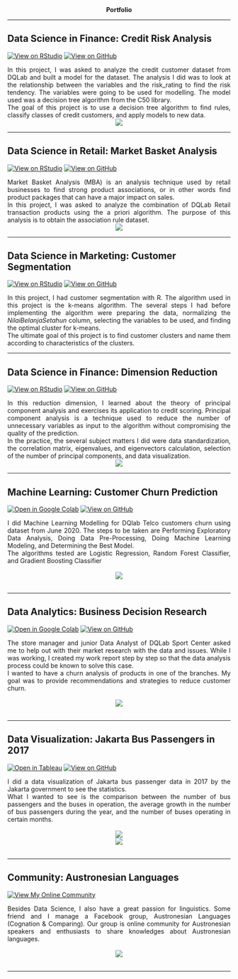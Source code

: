 <div style="text-align: center"><b>Portfolio</b></div>

---

## Data Science in Finance: Credit Risk Analysis

[![View on RStudio](https://img.shields.io/badge/RStudio-Open_RStudio-blue?logo=RStudio)](https://rpubs.com/jcarvallo/credit-risk-analysis)
[![View on GitHub](https://img.shields.io/badge/GitHub-View_on_GitHub-blue?logo=GitHub)](https://github.com/Jacquedelest/Latihan-dengan-R/tree/Credit-Risk-Analysis)

<div style="text-align: justify">In this project, I was asked to analyze the credit customer dataset from DQLab and built a model for the dataset. The analysis I did was to look at the relationship between the variables and the risk_rating to find the risk tendency. The variables were going to be used for modelling. The model used was a decision tree algorithm from the C50 library.</div>

<div style="text-align: justify">The goal of this project is to use a decision tree algorithm to find rules, classify classes of credit customers, and apply models to new data.</div>

<center><img src="images/Credit%20Risk%20Decision%20Tree.png"/></center>

---

## Data Science in Retail: Market Basket Analysis

[![View on RStudio](https://img.shields.io/badge/RStudio-Open_RStudio-blue?logo=RStudio)](https://rpubs.com/jcarvallo/market-basket-analysis)
[![View on GitHub](https://img.shields.io/badge/GitHub-View_on_GitHub-blue?logo=GitHub)](https://github.com/Jacquedelest/Latihan-dengan-R/tree/Market-Basket-Analysis)

<div style="text-align: justify">Market Basket Analysis (MBA) is an analysis technique used by retail businesses to find strong product associations, or in other words find product packages that can have a major impact on sales.</div>

<div style="text-align: justify">In this project, I was asked to analyze the combination of DQLab Retail transaction products using the a priori algorithm. The purpose of this analysis is to obtain the association rule dataset.</div>

<center><img src="images/MarketBasketAnalysis.png"/></center>

---
## Data Science in Marketing: Customer Segmentation

[![View on RStudio](https://img.shields.io/badge/RStudio-Open_RStudio-blue?logo=RStudio)](https://rpubs.com/jcarvallo/customer-segmentation)
[![View on GitHub](https://img.shields.io/badge/GitHub-View_on_GitHub-blue?logo=GitHub)](https://github.com/Jacquedelest/Latihan-dengan-R/tree/Customer-Segmentation)

<div style="text-align: justify">In this project, I had customer segmentation with R. The algorithm used in this project is the k-means algorithm. The several steps I had before implementing the algorithm were preparing the data, normalizing the <i>NilaiBelanjaSetahun</i> column, selecting the variables to be used, and finding the optimal cluster for k-means.</div>

<div style="text-align: justify">The ultimate goal of this project is to find customer clusters and name them according to characteristics of the clusters.</div>

---

## Data Science in Finance: Dimension Reduction

[![View on RStudio](https://img.shields.io/badge/RStudio-Open_RStudio-blue?logo=RStudio)](https://rpubs.com/jcarvallo/dimension-reduction)
[![View on GitHub](https://img.shields.io/badge/GitHub-View_on_GitHub-blue?logo=GitHub)](https://github.com/Jacquedelest/Latihan-dengan-R/tree/Dimension-Reduction)

<div style="text-align: justify">In this reduction dimension, I learned about the theory of principal component analysis and exercises its application to credit scoring. Principal component analysis is a technique used to reduce the number of unnecessary variables as input to the algorithm without compromising the quality of the prediction.</div>

<div style="text-align: justify">In the practice, the several subject matters I did were data standardization, the correlation matrix, eigenvalues, and eigenvectors calculation, selection of the number of principal components, and data visualization.</div>

<center><img src="images/DimensionReduction.png"/></center>

---
## Machine Learning: Customer Churn Prediction

[![Open in Google Colab](https://img.shields.io/badge/GoogleColab-Open_in_Google_Colab-blue?logo=GoogleColab)](https://colab.research.google.com/drive/1wKfQ47Y64Sn8G4-7Uhd8iib1e6snR3P3#scrollTo=iJr0nrEkItwC)
[![View on GitHub](https://img.shields.io/badge/GitHub-View_on_GitHub-blue?logo=GitHub)](https://github.com/Jacquedelest/jacquedelest.github.io/blob/master/projects/ML_for_Customer_Churn_Prediction.ipynb)

<div style="text-align: justify">I did Machine Learning Modelling for DQlab Telco customers churn using dataset from June 2020. The steps to be taken are Performing Exploratory Data Analysis, Doing Data Pre-Processing, Doing Machine Learning Modeling, and Determining the Best Model.</div>

<div style="text-align: justify">The algorithms tested are Logistic Regression, Random Forest Classifier, and Gradient Boosting Classifier</div>

<br>
<center><img src="images/ChurnPredictionML.png"></center>
<br>

---

## Data Analytics: Business Decision Research

[![Open in Google Colab](https://img.shields.io/badge/GoogleColab-Open_in_GoogleColab-blue?logo=GoogleColab)](https://colab.research.google.com/drive/1fyjZEY_tN4MgpC-SOm5F1gEjSokHeB02#scrollTo=xR1ee1U7FV24)
[![View on GitHub](https://img.shields.io/badge/GitHub-View_on_GitHub-blue?logo=GitHub)](https://github.com/Jacquedelest/jacquedelest.github.io/blob/master/projects/Business_Decision_Research.ipynb)

<div style="text-align: justify">The store manager and junior Data Analyst of DQLab Sport Center asked me to help out with their market research with the data and issues. While I was working, I created my work report step by step so that the data analysis process could be known to solve this case.</div>

<div style="text-align: justify">I wanted to have a churn analysis of products in one of the branches. My goal was to provide recommendations and strategies to reduce customer churn.</div>
<br>
<center><img src="images/BusinessDecisionResearch.png"/></center>
<br>

---

## Data Visualization: Jakarta Bus Passengers in 2017

[![Open in Tableau](https://img.shields.io/badge/Tableau-Open_in_Tableau-blue?logo=Tableau)](https://public.tableau.com/views/PenumpangBusJakarta2017/Story1?:language=en-US&:display_count=n&:origin=viz_share_link)
[![View on GitHub](https://img.shields.io/badge/GitHub-View_on_GitHub-blue?logo=GitHub)](https://github.com/Jacquedelest/jacquedelest.github.io/blob/master/projects/Penumpang%20Bus%20Jakarta%202017.twb)

<div style="text-align: justify">I did a data visualization of Jakarta bus passenger data in 2017 by the Jakarta government to see the statistics.</div>

<div style="text-align: justify">What I wanted to see is the comparison between the number of bus passengers and the buses in operation, the average growth in the number of bus passengers during the year, and the number of buses operating in certain months.</div>
<br>
<center><img src="images/Statistic%201%20-%20Tableau.png"/></center>
<center><img src="images/Statistic%202%20-%20Tableau.png"/></center>
<br>


---

## Community: Austronesian Languages

[![View My Online Community](https://img.shields.io/badge/Facebook-View_My_Online_Community-blue?logo=Facebook)](https://web.facebook.com/groups/austronesian.languages)

<div style="text-align: justify">Besides Data Science, I also have a great passion for linguistics. Some friend and I manage a Facebook group, Austronesian Languages (Cognation & Comparing). Our group is online community for Austronesian speakers and enthusiasts to share knowledges about Austronesian languages.</div>

<br>
<center><img src="images/Austronesian.png"/></center>
<br>

---
